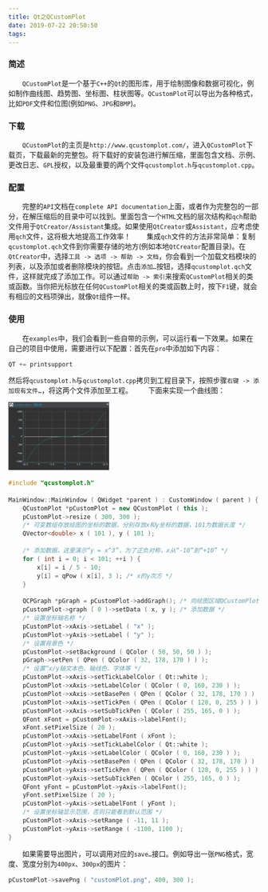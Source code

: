 ```yaml
---
title: Qt之QCustomPlot
date: 2019-07-22 20:50:50
tags:
---
```

### 简述

&emsp;&emsp;`QCustomPlot`是一个基于`C++`的`Qt`的图形库，用于绘制图像和数据可视化，例如制作曲线图、趋势图、坐标图、柱状图等。`QCustomPlot`可以导出为各种格式，比如`PDF`文件和位图(例如`PNG`、`JPG`和`BMP`)。
<!--more-->
### 下载

&emsp;&emsp;`QCustomPlot`的主页是`http://www.qcustomplot.com/`，进入`QCustomPlot`下载页，下载最新的完整包。将下载好的安装包进行解压缩，里面包含文档、示例、更改日志、`GPL`授权，以及最重要的两个文件`qcustomplot.h`与`qcustomplot.cpp`。

### 配置

&emsp;&emsp;完整的`API`文档在`complete API documentation`上面，或者作为完整包的一部分，在解压缩后的目录中可以找到。里面包含一个`HTML`文档的层次结构和`qch`帮助文件用于`QtCreator/Assistant`集成。如果使用`QtCreator`或`Assistant`，应考虑使用`qch`文件，这将极大地提高工作效率！
&emsp;&emsp;集成`qch`文件的方法非常简单：复制`qcustomplot.qch`文件到你需要存储的地方(例如本地`QtCreator`配置目录)。在`QtCreator`中，选择`工具 -> 选项 -> 帮助 -> 文档`，你会看到一个加载文档模块的列表，以及添加或者删除模块的按钮。点击`添加…`按钮，选择`qcustomplot.qch`文件，这样就完成了添加工作。可以通过`帮助 -> 索引`来搜索`QCustomPlot`相关的类或函数。当你把光标放在任何`QCustomPlot`相关的类或函数上时，按下`F1`键，就会有相应的文档项弹出，就像`Qt`组件一样。

### 使用

&emsp;&emsp;在`examples`中，我们会看到一些自带的示例，可以运行看一下效果。如果在自己的项目中使用，需要进行以下配置：首先在`pro`中添加如下内容：

``` cpp
QT += printsupport
```

然后将`qcustomplot.h`与`qcustomplot.cpp`拷贝到工程目录下，按照步骤`右键 -> 添加现有文件…`，将这两个文件添加至工程。
&emsp;&emsp;下面来实现一个曲线图：

<img src="./Qt之QCustomPlot/1.png"  width="40%">

``` cpp
#include "qcustomplot.h"
​
MainWindow::MainWindow ( QWidget *parent ) : CustomWindow ( parent ) {
    QCustomPlot *pCustomPlot = new QCustomPlot ( this );
    pCustomPlot->resize ( 300, 300 );
    /* 可变数组存放绘图的坐标的数据，分别存放x和y坐标的数据，101为数据长度 */
    QVector<double> x ( 101 ), y ( 101 );
​
    /* 添加数据，这里演示“y = x^3”，为了正负对称，x从“-10”到“+10” */
    for ( int i = 0; i < 101; ++i ) {
        x[i] = i / 5 - 10;
        y[i] = qPow ( x[i], 3 ); /* x的y次方 */
    }
​
    QCPGraph *pGraph = pCustomPlot->addGraph(); /* 向绘图区域QCustomPlot添加一条曲线 */
    pCustomPlot->graph ( 0 )->setData ( x, y ); /* 添加数据 */
    /* 设置坐标轴名称 */
    pCustomPlot->xAxis->setLabel ( "x" );
    pCustomPlot->yAxis->setLabel ( "y" );
    /* 设置背景色 */
    pCustomPlot->setBackground ( QColor ( 50, 50, 50 ) );
    pGraph->setPen ( QPen ( QColor ( 32, 178, 170 ) ) );
    /* 设置“x/y轴文本色、轴线色、字体等 */
    pCustomPlot->xAxis->setTickLabelColor ( Qt::white );
    pCustomPlot->xAxis->setLabelColor ( QColor ( 0, 160, 230 ) );
    pCustomPlot->xAxis->setBasePen ( QPen ( QColor ( 32, 178, 170 ) ) );
    pCustomPlot->xAxis->setTickPen ( QPen ( QColor ( 128, 0, 255 ) ) );
    pCustomPlot->xAxis->setSubTickPen ( QColor ( 255, 165, 0 ) );
    QFont xFont = pCustomPlot->xAxis->labelFont();
    xFont.setPixelSize ( 20 );
    pCustomPlot->xAxis->setLabelFont ( xFont );
    pCustomPlot->yAxis->setTickLabelColor ( Qt::white );
    pCustomPlot->yAxis->setLabelColor ( QColor ( 0, 160, 230 ) );
    pCustomPlot->yAxis->setBasePen ( QPen ( QColor ( 32, 178, 170 ) ) );
    pCustomPlot->yAxis->setTickPen ( QPen ( QColor ( 128, 0, 255 ) ) );
    pCustomPlot->yAxis->setSubTickPen ( QColor ( 255, 165, 0 ) );
    QFont yFont = pCustomPlot->yAxis->labelFont();
    yFont.setPixelSize ( 20 );
    pCustomPlot->yAxis->setLabelFont ( yFont );
    /* 设置坐标轴显示范围，否则只能看到默认范围 */
    pCustomPlot->xAxis->setRange ( -11, 11 );
    pCustomPlot->yAxis->setRange ( -1100, 1100 );
}
```

&emsp;&emsp;如果需要导出图片，可以调用对应的`save…`接口。例如导出一张`PNG`格式，宽度、宽度分别为`400px`、`300px`的图片：

``` cpp
pCustomPlot->savePng ( "customPlot.png", 400, 300 );
```